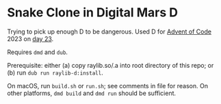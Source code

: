 # Snake Clone in Digital Mars D

Trying to pick up enough D to be dangerous. Used D for [Advent of Code][aoc]
2023 on [day 23][d23].

[aoc]: https://adventofcode.com/
[d23]: https://github.com/ripta/x/blob/cc2e3f1baa8d008e2d8b13dad86d867cca34ab4a/aoc-2023/day-23/solution-pt1.d

Requires `dmd` and `dub`.

Prerequisite: either (a) copy raylib.so/.a into root directory of this repo; or
(b) run `dub run raylib-d:install`.

On macOS, run `build.sh` or `run.sh`; see comments in file for reason. On other
platforms, `dmd build` and `dmd run` should be sufficient.
